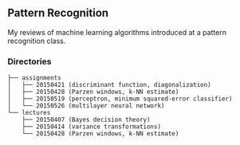 ## Pattern Recognition

My reviews of machine learning algorithms introduced at a pattern recognition class.

### Directories

```
├── assignments
│   ├── 20150421 (discriminant function, diagonalization)
│   ├── 20150428 (Parzen windows, k-NN estimate)
│   ├── 20150519 (perceptron, minimum squared-error classifier)
│   └── 20150526 (multilayer neural network)
└── lectures
    ├── 20150407 (Bayes decision theory)
    ├── 20150414 (variance transformations)
    └── 20150428 (Parzen windows, k-NN estimate)
```